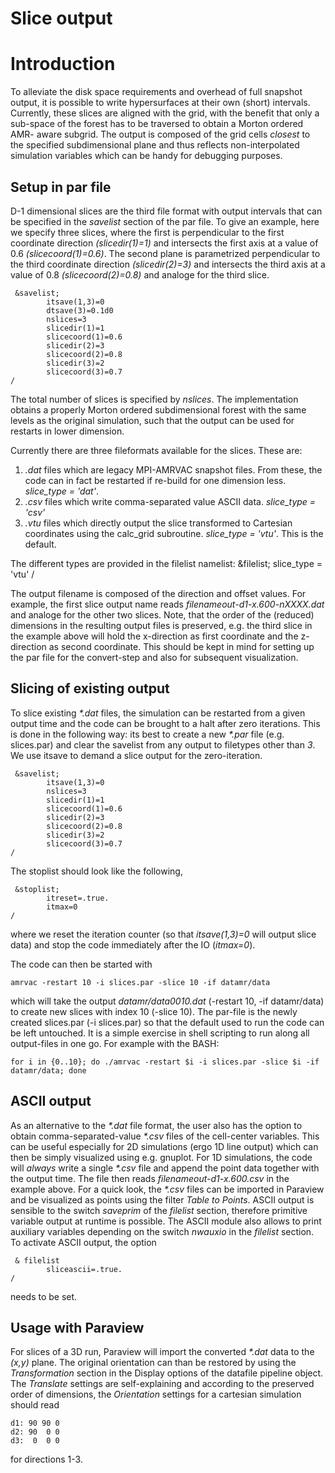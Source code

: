 # Slice output

# Introduction

To alleviate the disk space requirements and overhead of full snapshot output,
it is possible to write hypersurfaces at their own (short) intervals.
Currently, these slices are aligned with the grid, with the benefit that only
a sub-space of the forest has to be traversed to obtain a Morton ordered AMR-
aware subgrid. The output is composed of the grid cells _closest_ to the
specified subdimensional plane and thus reflects non-interpolated simulation
variables which can be handy for debugging purposes.

## Setup in par file

D-1 dimensional slices are the third file format with output intervals that
can be specified in the _savelist_ section of the par file. To give an
example, here we specify three slices, where the first is perpendicular to the
first coordinate direction _(slicedir(1)=1)_ and intersects the first axis at
a value of 0.6 _(slicecoord(1)=0.6)_. The second plane is parametrized
perpendicular to the third coordinate direction _(slicedir(2)=3)_ and
intersects the third axis at a value of 0.8 _(slicecoord(2)=0.8)_ and analoge
for the third slice.

     &savelist;
            itsave(1,3)=0
            dtsave(3)=0.1d0
            nslices=3
            slicedir(1)=1
            slicecoord(1)=0.6
            slicedir(2)=3
            slicecoord(2)=0.8
            slicedir(3)=2
            slicecoord(3)=0.7
    /

The total number of slices is specified by _nslices_. The implementation
obtains a properly Morton ordered subdimensional forest with the same levels
as the original simulation, such that the output can be used for restarts in
lower dimension.

Currently there are three fileformats available for the slices.  These are:

1. _.dat_ files which are legacy MPI-AMRVAC snapshot files.  From these, the code can in fact be restarted if re-build for one dimension less.  _slice_type = 'dat'_.
2. _.csv_ files which write comma-separated value ASCII data. _slice_type = 'csv'_
3. _.vtu_ files which directly output the slice transformed to Cartesian coordinates using the calc_grid subroutine. _slice_type = 'vtu'_.  This is the default.  

The different types are provided in the filelist namelist:
     &filelist;
            slice_type = 'vtu'
     /


The output filename is composed of the direction
and offset values. For example, the first slice output name reads
_filenameout-d1-x.600-nXXXX.dat_ and analoge for the other two slices.
Note, that the order of the (reduced) dimensions in the resulting output files
is preserved, e.g. the third slice in the example above will hold the
x-direction as first coordinate and the z-direction as second coordinate. This
should be kept in mind for setting up the par file for the convert-step and
also for subsequent visualization.

## Slicing of existing output

To slice existing _*.dat_ files, the simulation can be restarted from a given
output time and the code can be brought to a halt after zero iterations. This
is done in the following way: its best to create a new _*.par_ file (e.g.
slices.par) and clear the savelist from any output to filetypes other than
_3_. We use itsave to demand a slice output for the zero-iteration.

     &savelist;
            itsave(1,3)=0
            nslices=3
            slicedir(1)=1
            slicecoord(1)=0.6
            slicedir(2)=3
            slicecoord(2)=0.8
            slicedir(3)=2
            slicecoord(3)=0.7
    /

The stoplist should look like the following,

     &stoplist;
            itreset=.true.
            itmax=0
    /

where we reset the iteration counter (so that _itsave(1,3)=0_ will output
slice data) and stop the code immediately after the IO (_itmax=0_).

The code can then be started with

    amrvac -restart 10 -i slices.par -slice 10 -if datamr/data

which will take the output _datamr/data0010.dat_ (-restart 10, -if
datamr/data) to create new slices with index 10 (-slice 10). The par-file is
the newly created slices.par (-i slices.par) so that the default used to run
the code can be left untouched. It is a simple exercise in shell scripting to
run along all output-files in one go. For example with the BASH:

    for i in {0..10}; do ./amrvac -restart $i -i slices.par -slice $i -if datamr/data; done

## ASCII output

As an alternative to the _*.dat_ file format, the user also has the option to
obtain comma-separated-value _*.csv_ files of the cell-center variables. This
can be useful especially for 2D simulations (ergo 1D line output) which can
then be simply visualized using e.g. gnuplot. For 1D simulations, the code
will _always_ write a single _*.csv_ file and append the point data together
with the output time. The file then reads _filenameout-d1-x.600.csv_ in the
example above. For a quick look, the _*.csv_ files can be imported in Paraview
and be visualized as points using the filter _Table to Points_.
ASCII output is sensible to the switch _saveprim_ of the _filelist_ section,
therefore primitive variable output at runtime is possible. The ASCII module
also allows to print auxiliary variables depending on the switch _nwauxio_ in
the _filelist_ section. To activate ASCII output, the option

     & filelist
            sliceascii=.true.
    /

needs to be set.

## Usage with Paraview

For slices of a 3D run, Paraview will import the converted _*.dat_ data to the
_(x,y)_ plane. The original orientation can than be restored by using the
_Transformation_ section in the Display options of the datafile pipeline
object. The _Translate_ settings are self-explaining and according to the
preserved order of dimensions, the _Orientation_ settings for a cartesian
simulation should read

    d1: 90 90 0
    d2: 90  0 0
    d3:  0  0 0

for directions 1-3.
